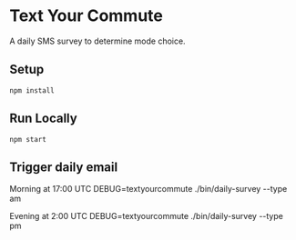 # Text Your Commute

A daily SMS survey to determine mode choice.

## Setup

    npm install

## Run Locally

    npm start

## Trigger daily email

Morning at 17:00 UTC
    DEBUG=textyourcommute ./bin/daily-survey --type am

Evening at 2:00 UTC
    DEBUG=textyourcommute ./bin/daily-survey --type pm
